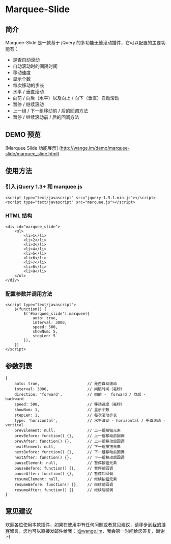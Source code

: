 # Marquee-Slide

## 简介
Marquee-Slide 是一款基于 jQuery 的多功能无缝滚动插件，它可以配置的主要功能有：
* 是否自动滚动
* 自动滚动时的间隔时间
* 移动速度
* 显示个数
* 每次移动的步长
* 水平 / 垂直滚动
* 向前 / 向后（水平）以及向上 / 向下（垂直）自动滚动
* 暂停 / 继续滚动
* 上一组 / 下一组移动前 / 后的回调方法
* 暂停 / 继续滚动前 / 后的回调方法

## DEMO 预览
[Marquee Slide 功能展示] (http://wange.im/demo/marquee-slide/marquee_slide.html)

## 使用方法

### 引入 jQuery 1.3+ 和 marquee.js
    <script type="text/javascript" src="jquery-1.9.1.min.js"></script>
    <script type="text/javascript" src="marquee.js"></script>
    
### HTML 结构
    <div id="marquee_slide">
        <ul>
            <li>1</li>
            <li>2</li>
            <li>3</li>
            <li>4</li>
            <li>5</li>
            <li>6</li>
            <li>7</li>
            <li>8</li>
            <li>9</li>
        </ul>
    </div>

### 配置参数并调用方法
    <script type="text/javascript">
        $(function() {
            $('#marquee_slide').marquee({
                auto: true,
                interval: 3000,
                speed: 500,
                showNum: 5,
                stepLen: 5
            });
        })
    </script>
    
## 参数列表
    {
        auto: true,                     // 是否自动滚动
        interval: 3000,                 // 间隔时间（毫秒）
        direction: 'forward',           // 向前 -  forward / 向后 - backward
        speed: 500,                     // 移动速度（毫秒）
        showNum: 1,                     // 显示个数
        stepLen: 1,                     // 每次滚动步长
        type: 'horizontal',             // 水平滚动 - horizontal / 垂直滚动 - vertical
        prevElement: null,              // 上一组按钮元素
        prevBefore: function() {},      // 上一组移动前回调
        prevAfter: function() {},       // 上一组移动后回调
        nextElement: null,              // 下一组按钮元素
        nextBefore: function() {},      // 下一组移动前回调
        nextAfter: function() {},       // 下一组移动后回调
        pauseElement: null,             // 暂停按钮元素
        pauseBefore: function() {},     // 暂停前回调
        pauseAfter: function() {},      // 暂停后回调
        resumeElement: null,            // 继续按钮元素
        resumeBefore: function() {},    // 继续前回调
        resumeAfter: function() {}      // 继续后回调
    }

## 意见建议
欢迎各位使用本款插件，如果在使用中有任何问题或者意见建议，请移步到[我的博客](http://wange.im/marquee-js-jquery-scroll-plugin.html)留言，您也可以直接发邮件给我：i@wange.im，我会第一时间给您答复，谢谢 :-)
